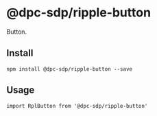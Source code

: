 # @dpc-sdp/ripple-button

Button.

## Install
`npm install @dpc-sdp/ripple-button --save`

## Usage
```
import RplButton from '@dpc-sdp/ripple-button'
```
